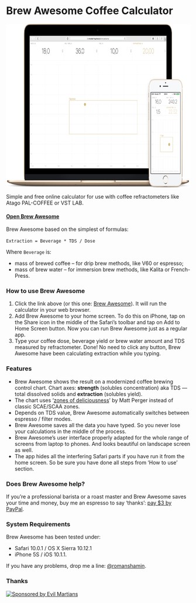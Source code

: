 # Brew Awesome Coffee Calculator

<img width="780" height="446" src="images/brew-awesome-coffee-calculator-cover.gif" title="Brew Awesome Coffee Calculator">

Simple and free online calculator for use with coffee refractometers like Atago PAL-COFFEE or VST LAB.

#### [Open Brew Awesome](https://romashamin.github.io/brew-awesome/)

Brew Awesome based on the simplest of formulas:

`Extraction = Beverage * TDS / Dose`

Where `Beverage` is:

* mass of brewed coffee – for drip brew methods, like V60 or espresso;
* mass of brew water – for immersion brew methods, like Kalita or French-Press.

### How to use Brew Awesome

1. Click the link above (or this one: [Brew Awesome](https://romashamin.github.io/brew-awesome/)). It will run the calculator in your web browser.
2. Add Brew Awesome to your home screen. To do this on iPhone, tap on the Share icon in the middle of the Safari’s toolbar and tap on Add to Home Screen button. Now you can run Brew Awesome just as a regular app.
3. Type your coffee dose, beverage yield or brew water amount and TDS measured by refractometer. Done! No need to click any button, Brew Awesome have been calculating extraction while you typing.

### Features

* Brew Awesome shows the result on a modernized coffee brewing control chart. Chart axes: **strength** (solubles concentration) aka TDS — total dissolved solids and **extraction** (solubles yield).
* The chart uses ‘[zones of deliciousness]’ by Matt Perger instead of classic SCAE/SCAA zones.
* Depends on TDS value, Brew Awesome automatically switches between espresso / filter modes.
* Brew Awesome saves all the data you have typed. So you never lose your calculations in the middle of the process.
* Brew Awesome’s user interface properly adapted for the whole range of screens from laptop to phones. And looks beautiful on landscape screen as well.
* The app hides all the interfering Safari parts if you have run it from the home screen. So be sure you have done all steps from ‘How to use’ section.

[zones of deliciousness]: https://baristahustle.com/blog/vst-wtf-part-3/

### Does Brew Awesome help?

If you’re a professional barista or a roast master and Brew Awesome saves your time and money, buy me an espresso to say ‘thanks’: [pay $3 by PayPal].

[pay $3 by PayPal]: https://www.paypal.me/romanshamin/3

### System Requirements

Brew Awesome has been tested under:

* Safari 10.0.1 / OS X Sierra 10.12.1
* iPhone 5S / iOS 10.1.1.

If you have any problems, drop me a line: [@romanshamin].

[@romanshamin]: https://twitter.com/romanshamin

### Thanks

<a href="https://evilmartians.com/?utm_source=compo">
<img src="https://evilmartians.com/badges/sponsored-by-evil-martians.svg" alt="Sponsored by Evil Martians" width="236" height="54"></a>
